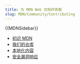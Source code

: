 ```yaml
---
title: 为 MDN Web 文档作贡献
slug: MDN/Community/Contributing
---
```


{{MDNSidebar}}

- [初识 MDN](/zh-CN/docs/MDN/Community/Contributing/Getting_started)
- [我们的仓库](/zh-CN/docs/MDN/Community/Contributing/Our_repositories)
- [本地化内容](/zh-CN/docs/MDN/Community/Contributing/Translated_content)
- [安全漏洞响应](/zh-CN/docs/MDN/Community/Contributing/Security_vulnerability_response)
